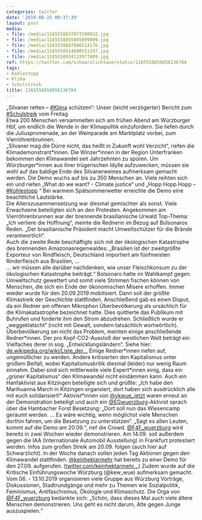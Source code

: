 ```yaml
---
categories: twitter
date: '2019-08-25 09:37:39'
layout: post
media:
- file: /media/1165558837073580032.jpg
- file: /media/1165558855885099009.jpg
- file: /media/1165558887086514176.jpg
- file: /media/1165558914890551297.jpg
- file: /media/1165558934133977089.jpg
ref: https://twitter.com/schwarzlichtwue/status/1165558850856136704
tags:
- Kohlestopp
- Klima
- Schulstreik
title: 1165558850856136704
---
```

„Silvaner retten – [#Klima](/t/klima) schützen“: Unser (leicht verzögerter) Bericht zum [#Schulstreik](/t/schulstreik) vom Freitag  
Etwa 200 Menschen versammelten sich am frühen Abend am Würzburger Hbf, um endlich die Wende in der Klimapolitik einzufordern. Sie liefen durch die Juliuspromenade, an der Weinparade am Marktplatz vorbei, zum Vierröhrenbrunnen.  
„Silvaner mag die Dürre nicht, das heißt in Zukunft wohl Verzicht“, riefen die Klimademonstrant\*innen. Die Winzer\*innen in der Region Unterfranken bekommen den Klimawandel seit Jahrzehnten zu spüren. 
Um Würzburger\*innen aus ihrer trügerischen Idylle aufzuwecken, müssen sie wohl auf das baldige Ende des Silvanerweines aufmerksam gemacht werden. 
Die Demo wuchs auf bis zu 350 Menschen an. Viele reihten sich ein und riefen „What do we want? - Climate justice“ und „Hopp Hopp Hopp – [#Kohlestopp](/t/kohlestopp) “ Bei warmem Spätsommerwetter erreichte die Demo eine beachtliche Lautstärke.  
Die Alterszusammensetzung war diesmal gemischter als sonst. Viele Erwachsene beteiligten sich an den Protesten. 
Angekommen am Vierröhrenbrunnen war der brennende brasilianische Urwald Top-Thema: „Ich verliere die Hoffnung“, meinte die Rednerin im Bezug auf Bolsonaros Reden. „Der brasilianische Präsident macht Umweltschützer für die Brände verantwortlich“.  
Auch die zweite Rede beschäftigte sich mit der ökologischen Katastrophe des brennenden Amazonasregenwaldes: „Brasilien ist der zweitgrößte Exporteur von Rindfleisch, Deutschland importiert am fünfmeisten Rinderfleisch aus Brasilien, …  
… wir müssen alle darüber nachdenken, wie unser Fleischkonsum zu der ökologischen Katastrophe beiträgt.“ Bolsonaro hatte im Wahlkampf gegen Umweltschutz gewettert und somit viele Stimmen fischen können von Menschen, die sich ein Ende der ökonomischen Misere erhoffen. 
Immer wieder wurde für den 20.09.2019 mobilisiert. Dann soll der größte Klimastreik der Geschichte stattfinden. Anschließend gab es einen Disput, da ein Redner am offenen Mikrophon Überbevölkerung als ursächlich für die Klimakatastrophe bezeichnet hatte. 
Dies quittierte das Publikum mit Buhrufen und forderte ihm den Strom abzudrehen. Schließlich wurde er „weggeklatscht“ (nicht mit Gewalt, sondern tatsächlich wortwörtlich). 
Überbevölkerung sei nicht das Problem, meinten einige anschließende Redner\*innen. Der pro Kopf-CO2-Ausstoß der westlichen Welt beträgt ein Vielfaches derer in sog. „Entwicklungsländern“. Siehe hier: [de.wikipedia.org/wiki/Liste_der…](https://de.wikipedia.org/wiki/Liste_der_L%C3%A4nder_nach_CO2-Emission) 
Einige Redner\*innen riefen auf, ungemütlicher zu werden. Andere kritisierten den Kapitalismus unter großem Beifall, wobei Kapitalismuskritik diesmal (leider) nur wenig Raum einnahm. 
Dabei sind sich mittlerweile viele Expert\*innen einig, dass ein „grüner Kapitalismus“ den Klimawandel nicht eindämmen kann. 
Auch ein Hanfaktivist aus Kitzingen beteiligte sich und grüßte: „Ich habe den Marihuanna March in Kitzingen organsiert, dort haben sich ausdrücklich alle mit euch solidarisiert!“ 
Aktivist\*innen von [@vkwue_jetzt](https://twitter.com/vkwue_jetzt) waren erneut an der Demonstration beteiligt und auch ein [@EGwuerzburg](https://twitter.com/EGwuerzburg)-Aktivist sprach über die Hambacher Forst Besetzung: „Dort soll nun das Wiesencamp geräumt werden. … 
Es wäre wichtig, wenn möglichst viele Menschen dorthin fahren, um die Besetzung zu unterstützen“. 
„Sagt es allen Leuten, kommt auf die Demo am 20.09.“, rief die Crowd. [@F4F_wuerzburg](https://twitter.com/F4F_wuerzburg) wird bereits in zwei Wochen wieder demonstrieren. Am 14.09. soll außerdem gegen die IAA (Internationale Automobil Ausstellung) in Frankfurt protestiert werden. 
Infos zum großen Streik am 20.09. folgen (auch hier auf Schwarzlicht). In der Woche danach sollen jeden Tag Aktionen gegen den Klimawandel stattfinden. [@keinhektarmehr](https://twitter.com/keinhektarmehr) hat bereits zu einer Demo für den 27.09. aufgerufen. ([twitter.com/keinhektarmehr…](https://twitter.com/keinhektarmehr/status/1165165113860657154)) 
Zudem wurde auf die Kritische Einführungswoche Würzburg (@kew_wue) aufmerksam gemacht. Vom 06. - 13.10.2019 organisieren viele Gruppe aus Würzburg Vorträge, Diskussionen, Stadtrundgänge und mehr zu Themen wie Sozialpolitik, Feminismus, Antifaschismus, Ökologie und Klimaschutz. 
Die Orga von [@F4F_wuerzburg](https://twitter.com/F4F_wuerzburg) bedankte sich: „Schön, dass dieses Mal auch viele ältere Menschen demonstrieren. Uns geht es nicht darum, Alte gegen Junge auszuspielen.“ 